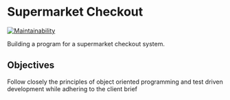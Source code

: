 # Supermarket Checkout

[![Maintainability](https://api.codeclimate.com/v1/badges/f783645d1024f7aa51e7/maintainability)](https://codeclimate.com/github/AJ8GH/object-mart/maintainability)

Building a program for a supermarket checkout system.

## Objectives

 Follow closely the principles of object oriented programming and test driven development while adhering to the client brief
